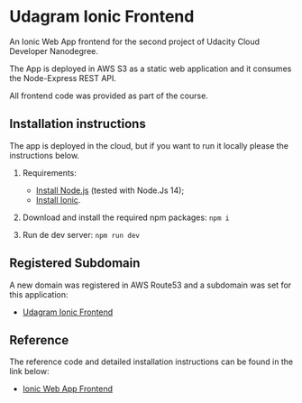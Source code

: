 # Udagram Ionic Frontend

An Ionic Web App frontend for the second project of Udacity Cloud Developer Nanodegree.

The App is deployed in AWS S3 as a static web application and it consumes the Node-Express REST API.

All frontend code was provided as part of the course.

## Installation instructions

The app is deployed in the cloud, but if you want to run it locally please the instructions below.

1. Requirements:

    - [Install Node.js](https://nodejs.org/en/) (tested with Node.Js 14);
    - [Install Ionic](https://ionicframework.com/docs/intro/cli).

2. Download and install the required npm packages: `npm i`
3. Run de dev server: `npm run dev`

## Registered Subdomain

A new domain was registered in AWS Route53 and a subdomain was set for this application:

-   [Udagram Ionic Frontend](http://www.udagram-dtm.com)

## Reference

The reference code and detailed installation instructions can be found in the link below:

-   [Ionic Web App Frontend](https://github.com/udacity/cloud-developer/tree/master/course-02/exercises/udacity-c2-frontend)
